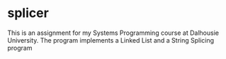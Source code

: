 # splicer
This is an assignment for my Systems Programming course at Dalhousie University. The program implements a Linked List and a String Splicing program
